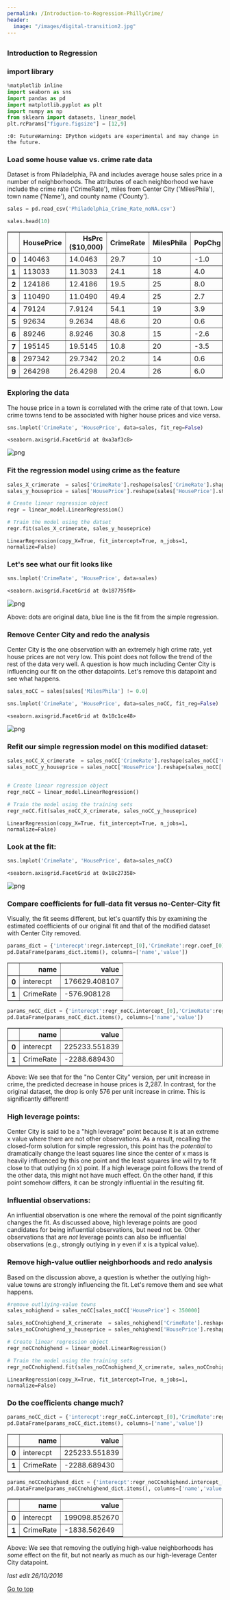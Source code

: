 ```yaml
---
permalink: /Introduction-to-Regression-PhillyCrime/
header:
  image: "/images/digital-transition2.jpg"
---
```

<h2 id="top"></h2>

### Introduction to Regression

### import library


```python
%matplotlib inline
import seaborn as sns
import pandas as pd
import matplotlib.pyplot as plt
import numpy as np
from sklearn import datasets, linear_model
plt.rcParams["figure.figsize"] = [12,9]
```

    :0: FutureWarning: IPython widgets are experimental and may change in the future.


### Load some house value vs. crime rate data

Dataset is from Philadelphia, PA and includes average house sales price in a number of neighborhoods.  The attributes of each neighborhood we have include the crime rate ('CrimeRate'), miles from Center City ('MilesPhila'), town name ('Name'), and county name ('County').


```python
sales = pd.read_csv('Philadelphia_Crime_Rate_noNA.csv')
```


```python
sales.head(10)
```




<div>
<table border="1" class="dataframe">
  <thead>
    <tr style="text-align: right;">
      <th></th>
      <th>HousePrice</th>
      <th>HsPrc ($10,000)</th>
      <th>CrimeRate</th>
      <th>MilesPhila</th>
      <th>PopChg</th>
      <th>Name</th>
      <th>County</th>
    </tr>
  </thead>
  <tbody>
    <tr>
      <th>0</th>
      <td>140463</td>
      <td>14.0463</td>
      <td>29.7</td>
      <td>10</td>
      <td>-1.0</td>
      <td>Abington</td>
      <td>Montgome</td>
    </tr>
    <tr>
      <th>1</th>
      <td>113033</td>
      <td>11.3033</td>
      <td>24.1</td>
      <td>18</td>
      <td>4.0</td>
      <td>Ambler</td>
      <td>Montgome</td>
    </tr>
    <tr>
      <th>2</th>
      <td>124186</td>
      <td>12.4186</td>
      <td>19.5</td>
      <td>25</td>
      <td>8.0</td>
      <td>Aston</td>
      <td>Delaware</td>
    </tr>
    <tr>
      <th>3</th>
      <td>110490</td>
      <td>11.0490</td>
      <td>49.4</td>
      <td>25</td>
      <td>2.7</td>
      <td>Bensalem</td>
      <td>Bucks</td>
    </tr>
    <tr>
      <th>4</th>
      <td>79124</td>
      <td>7.9124</td>
      <td>54.1</td>
      <td>19</td>
      <td>3.9</td>
      <td>Bristol B.</td>
      <td>Bucks</td>
    </tr>
    <tr>
      <th>5</th>
      <td>92634</td>
      <td>9.2634</td>
      <td>48.6</td>
      <td>20</td>
      <td>0.6</td>
      <td>Bristol T.</td>
      <td>Bucks</td>
    </tr>
    <tr>
      <th>6</th>
      <td>89246</td>
      <td>8.9246</td>
      <td>30.8</td>
      <td>15</td>
      <td>-2.6</td>
      <td>Brookhaven</td>
      <td>Delaware</td>
    </tr>
    <tr>
      <th>7</th>
      <td>195145</td>
      <td>19.5145</td>
      <td>10.8</td>
      <td>20</td>
      <td>-3.5</td>
      <td>Bryn Athyn</td>
      <td>Montgome</td>
    </tr>
    <tr>
      <th>8</th>
      <td>297342</td>
      <td>29.7342</td>
      <td>20.2</td>
      <td>14</td>
      <td>0.6</td>
      <td>Bryn Mawr</td>
      <td>Montgome</td>
    </tr>
    <tr>
      <th>9</th>
      <td>264298</td>
      <td>26.4298</td>
      <td>20.4</td>
      <td>26</td>
      <td>6.0</td>
      <td>Buckingham</td>
      <td>Bucks</td>
    </tr>
  </tbody>
</table>
</div>



### Exploring the data

The house price in a town is correlated with the crime rate of that town. Low crime towns tend to be associated with higher house prices and vice versa.


```python
sns.lmplot('CrimeRate', 'HousePrice', data=sales, fit_reg=False)
```




    <seaborn.axisgrid.FacetGrid at 0xa3af3c8>




![png](/images/Introduction-to-Regression-PhillyCrime/output_8_1.png)


### Fit the regression model using crime as the feature


```python
sales_X_crimerate  = sales['CrimeRate'].reshape(sales['CrimeRate'].shape[0],1)
sales_y_houseprice = sales['HousePrice'].reshape(sales['HousePrice'].shape[0],1)
```


```python
# Create linear regression object
regr = linear_model.LinearRegression()

# Train the model using the datset
regr.fit(sales_X_crimerate, sales_y_houseprice)
```




    LinearRegression(copy_X=True, fit_intercept=True, n_jobs=1, normalize=False)



### Let's see what our fit looks like


```python
sns.lmplot('CrimeRate', 'HousePrice', data=sales)
```




    <seaborn.axisgrid.FacetGrid at 0x187795f8>




![png](/images/Introduction-to-Regression-PhillyCrime/output_13_1.png)


Above: dots are original data, blue line is the fit from the simple regression.

### Remove Center City and redo the analysis

Center City is the one observation with an extremely high crime rate, yet house prices are not very low.  This point does not follow the trend of the rest of the data very well.  A question is how much including Center City is influencing our fit on the other datapoints.  Let's remove this datapoint and see what happens.


```python
sales_noCC = sales[sales['MilesPhila'] != 0.0]
```


```python
sns.lmplot('CrimeRate', 'HousePrice', data=sales_noCC, fit_reg=False)
```




    <seaborn.axisgrid.FacetGrid at 0x18c1ce48>




![png](/images/Introduction-to-Regression-PhillyCrime/output_18_1.png)


### Refit our simple regression model on this modified dataset:


```python
sales_noCC_X_crimerate  = sales_noCC['CrimeRate'].reshape(sales_noCC['CrimeRate'].shape[0],1)
sales_noCC_y_houseprice = sales_noCC['HousePrice'].reshape(sales_noCC['HousePrice'].shape[0],1)


# Create linear regression object
regr_noCC = linear_model.LinearRegression()

# Train the model using the training sets
regr_noCC.fit(sales_noCC_X_crimerate, sales_noCC_y_houseprice)
```




    LinearRegression(copy_X=True, fit_intercept=True, n_jobs=1, normalize=False)



### Look at the fit:


```python
sns.lmplot('CrimeRate', 'HousePrice', data=sales_noCC)
```




    <seaborn.axisgrid.FacetGrid at 0x18c27358>




![png](/images/Introduction-to-Regression-PhillyCrime/output_22_1.png)


### Compare coefficients for full-data fit versus no-Center-City fit

Visually, the fit seems different, but let's quantify this by examining the estimated coefficients of our original fit and that of the modified dataset with Center City removed.


```python
params_dict = {'interecpt':regr.intercept_[0],'CrimeRate':regr.coef_[0][0]}
pd.DataFrame(params_dict.items(), columns=['name','value'])
```




<div>
<table border="1" class="dataframe">
  <thead>
    <tr style="text-align: right;">
      <th></th>
      <th>name</th>
      <th>value</th>
    </tr>
  </thead>
  <tbody>
    <tr>
      <th>0</th>
      <td>interecpt</td>
      <td>176629.408107</td>
    </tr>
    <tr>
      <th>1</th>
      <td>CrimeRate</td>
      <td>-576.908128</td>
    </tr>
  </tbody>
</table>
</div>




```python
params_noCC_dict = {'interecpt':regr_noCC.intercept_[0],'CrimeRate':regr_noCC.coef_[0][0]}
pd.DataFrame(params_noCC_dict.items(), columns=['name','value'])
```




<div>
<table border="1" class="dataframe">
  <thead>
    <tr style="text-align: right;">
      <th></th>
      <th>name</th>
      <th>value</th>
    </tr>
  </thead>
  <tbody>
    <tr>
      <th>0</th>
      <td>interecpt</td>
      <td>225233.551839</td>
    </tr>
    <tr>
      <th>1</th>
      <td>CrimeRate</td>
      <td>-2288.689430</td>
    </tr>
  </tbody>
</table>
</div>



Above: We see that for the "no Center City" version, per unit increase in crime, the predicted decrease in house prices is 2,287.  In contrast, for the original dataset, the drop is only 576 per unit increase in crime.  This is significantly different!

### High leverage points:
Center City is said to be a "high leverage" point because it is at an extreme x value where there are not other observations.  As a result, recalling the closed-form solution for simple regression, this point has the *potential* to dramatically change the least squares line since the center of x mass is heavily influenced by this one point and the least squares line will try to fit close to that outlying (in x) point.  If a high leverage point follows the trend of the other data, this might not have much effect.  On the other hand, if this point somehow differs, it can be strongly influential in the resulting fit.

### Influential observations:  
An influential observation is one where the removal of the point significantly changes the fit.  As discussed above, high leverage points are good candidates for being influential observations, but need not be.  Other observations that are *not* leverage points can also be influential observations (e.g., strongly outlying in y even if x is a typical value).

### Remove high-value outlier neighborhoods and redo analysis

Based on the discussion above, a question is whether the outlying high-value towns are strongly influencing the fit.  Let's remove them and see what happens.


```python
#remove outliying-value towns
sales_nohighend = sales_noCC[sales_noCC['HousePrice'] < 350000]

sales_noCCnohighend_X_crimerate  = sales_nohighend['CrimeRate'].reshape(sales_nohighend['CrimeRate'].shape[0],1)
sales_noCCnohighend_y_houseprice = sales_nohighend['HousePrice'].reshape(sales_nohighend['HousePrice'].shape[0],1)

# Create linear regression object
regr_noCCnohighend = linear_model.LinearRegression()

# Train the model using the training sets
regr_noCCnohighend.fit(sales_noCCnohighend_X_crimerate, sales_noCCnohighend_y_houseprice)
```




    LinearRegression(copy_X=True, fit_intercept=True, n_jobs=1, normalize=False)



### Do the coefficients change much?


```python
params_noCC_dict = {'interecpt':regr_noCC.intercept_[0],'CrimeRate':regr_noCC.coef_[0][0]}
pd.DataFrame(params_noCC_dict.items(), columns=['name','value'])
```




<div>
<table border="1" class="dataframe">
  <thead>
    <tr style="text-align: right;">
      <th></th>
      <th>name</th>
      <th>value</th>
    </tr>
  </thead>
  <tbody>
    <tr>
      <th>0</th>
      <td>interecpt</td>
      <td>225233.551839</td>
    </tr>
    <tr>
      <th>1</th>
      <td>CrimeRate</td>
      <td>-2288.689430</td>
    </tr>
  </tbody>
</table>
</div>




```python
params_noCCnohighend_dict = {'interecpt':regr_noCCnohighend.intercept_[0],'CrimeRate':regr_noCCnohighend.coef_[0][0]}
pd.DataFrame(params_noCCnohighend_dict.items(), columns=['name','value'])
```




<div>
<table border="1" class="dataframe">
  <thead>
    <tr style="text-align: right;">
      <th></th>
      <th>name</th>
      <th>value</th>
    </tr>
  </thead>
  <tbody>
    <tr>
      <th>0</th>
      <td>interecpt</td>
      <td>199098.852670</td>
    </tr>
    <tr>
      <th>1</th>
      <td>CrimeRate</td>
      <td>-1838.562649</td>
    </tr>
  </tbody>
</table>
</div>



Above: We see that removing the outlying high-value neighborhoods has *some* effect on the fit, but not nearly as much as our high-leverage Center City datapoint.

*last edit 26/10/2016*

<a href="#top">Go to top</a>
